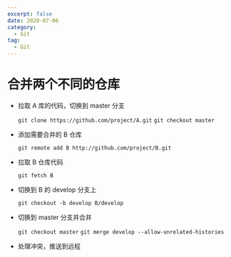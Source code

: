 ```yaml
---
excerpt: false
date: 2020-07-06
category:
  - Git
tag: 
  - Git
---
```


# 合并两个不同的仓库

- 拉取 A 库的代码，切换到 master 分支

  `git clone https://github.com/project/A.git`
  `git checkout master`

- 添加需要合并的 B 仓库

  `git remote add B http://github.com/project/B.git `

- 拉取 B 仓库代码

  `git fetch B`

- 切换到 B 的 develop 分支上

  `git checkout -b develop B/develop`

- 切换到 master 分支并合并

  `git checkout master`
  `git merge develop --allow-unrelated-histories`

- 处理冲突，推送到远程